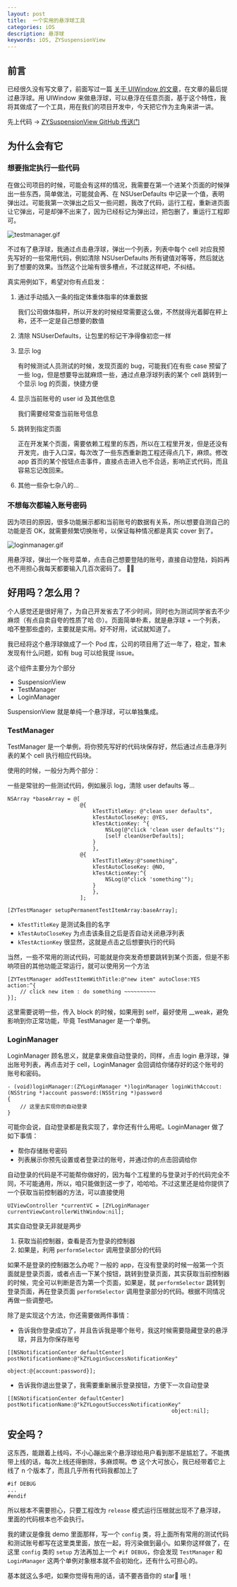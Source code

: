 ```yaml
---
layout: post
title:  一个实用的悬浮球工具
categories: iOS
description: 悬浮球
keywords: iOS, ZYSuspensionView
---
```


## 前言

已经很久没有写文章了，前面写过一篇 [关于 UIWindow 的文章](http://www.jianshu.com/p/98cd7fc4bfba)，在文章的最后提过悬浮球。用 UIWindow 来做悬浮球，可以悬浮在任意页面，基于这个特性，我将其做成了一个工具，用在我们的项目开发中，今天把它作为主角来讲一讲。

先上代码 → [ZYSuspensionView GitHub 传送门](https://github.com/ripperhe/ZYSuspensionView)

## 为什么会有它

### 想要指定执行一些代码

在做公司项目的时候，可能会有这样的情况，我需要在第一个进某个页面的时候弹出一些东西，简单做法，可能就会再、在 NSUserDefaults 中记录一个值，表明弹出过。可能我第一次弹出之后又一些问题，我改了代码，运行工程，重新进页面让它弹出，可是却弹不出来了，因为已经标记为弹出过，把包删了，重运行工程即可。

![testmanager.gif](http://upload-images.jianshu.io/upload_images/939125-c7ec6a881d461bd0.gif?imageMogr2/auto-orient/strip)

不过有了悬浮球，我通过点击悬浮球，弹出一个列表，列表中每个 cell 对应我预先写好的一些常用代码，例如清除 NSUserDefaults 所有键值对等等，然后就达到了想要的效果。当然这个比喻有很多槽点，不过就这样吧，不纠结。

真实用例如下，希望对你有点启发：

1. 通过手动插入一条的指定体重体脂率的体重数据

	我们公司做体脂秤，所以开发的时候经常需要这么做，不然就得光着脚在秤上称，还不一定是自己想要的数值
2. 清除 NSUserDefaults，让包里的标记干净得像初恋一样
3. 显示 log

	有时候测试人员测试的时候，发现页面的 bug，可能我们在有些 case 预留了一些 log，但是想要导出就麻烦一些，通过点悬浮球列表的某个 cell 跳转到一个显示 log 的页面，快捷方便

4. 显示当前账号的 user id 及其他信息

	我们需要经常查当前账号信息

5. 跳转到指定页面

	正在开发某个页面，需要依赖工程里的东西，所以在工程里开发，但是还没有开发完，由于入口深，每次改了一些东西重新跑工程还得点几下，麻烦。修改 app 首页的某个按钮点击事件，直接点击进入也不合适，影响正式代码，而且容易忘记改回来。

6. 其他一些杂七杂八的...

### 不想每次都输入账号密码

因为项目的原因，很多功能展示都和当前账号的数据有关系，所以想要自测自己的功能是否 OK，就需要频繁切换账号，以保证每种情况都是真实 cover 到了。

![loginmanager.gif](http://upload-images.jianshu.io/upload_images/939125-c954813dc16624d4.gif?imageMogr2/auto-orient/strip)

用悬浮球，弹出一个账号菜单，点击自己想要登陆的账号，直接自动登陆，妈妈再也不用担心我每天都要输入几百次密码了。 🤣


## 好用吗？怎么用？

个人感觉还是很好用了，为自己开发省去了不少时间，同时也为测试同学省去不少麻烦（有点自卖自夸的性质了哈 😠）。页面简单朴素，就是悬浮球 + 一个列表，咱不整那些虚的，主要就是实用。好不好用，试试就知道了。

我已经将这个悬浮球做成了一个 Pod 库，公司的项目用了近一年了，稳定，暂未发现有什么问题，如有 bug 可以给我提 issue。

这个组件主要分为个部分

* SuspensionView
* TestManager
* LoginManager

SuspensionView 就是单纯一个悬浮球，可以单独集成。

### TestManager

TestManager 是一个单例，将你预先写好的代码块保存好，然后通过点击悬浮列表的某个 cell 执行相应代码块。

使用的时候，一般分为两个部分：

一些是常驻的一些测试代码，例如展示 log，清除 user defaults 等...

```objc
NSArray *baseArray = @[
                       @{
                           kTestTitleKey: @"clean user defaults",
                           kTestAutoCloseKey: @YES,
                           kTestActionKey: ^{
                               NSLog(@"click 'clean user defaults'");
                               [self cleanUserDefaults];
                           }
                           },
                       @{
                           kTestTitleKey:@"something",
                           kTestAutoCloseKey: @NO,
                           kTestActionKey:^{
                               NSLog(@"click 'something'");
                           }
                           },
                       ];

[ZYTestManager setupPermanentTestItemArray:baseArray];
```

* `kTestTitleKey` 是测试条目的名字
* `kTestAutoCloseKey` 为点击该条目之后是否自动关闭悬浮列表
* `kTestActionKey` 很显然，这就是点击之后想要执行的代码

当然，一些不常用的测试代码，可能就是你突发奇想要跳转到某个页面，但是不影响项目的其他功能正常运行，就可以使用另一个方法

```objc
[ZYTestManager addTestItemWithTitle:@"new item" autoClose:YES action:^{
    // click new item : do something ~~~~~~~~~~
}];
```
这里需要说明一些，传入 block 的时候，如果用到 self，最好使用 __weak，避免影响到你正常功能，毕竟 TestManager 是一个单例。


### LoginManager

LoginManager 顾名思义，就是拿来做自动登录的，同样，点击 login 悬浮球，弹出账号列表，再点击对于 cell，LoginManager 会回调给你储存好的这个账号的账号和密码。

```objc
- (void)loginManager:(ZYLoginManager *)loginManager loginWithAccout:(NSString *)account password:(NSString *)password
{
	// 这里去实现你的自动登录
}
```

可能你会说，自动登录都是我实现了，拿你还有什么用呢。LoginManager 做了如下事情：

* 帮你存储账号密码
* 列表展示你预先设置或者登录过的账号，并通过你的点击回调给你

自动登录的代码是不可能帮你做好的，因为每个工程里的与登录对于的代码完全不同，不可能通用，所以，咱只能做到这一步了，哈哈哈。不过这里还是给你提供了一个获取当前控制器的方法，可以直接使用

```
UIViewController *currentVC = [ZYLoginManager currentViewControllerWithWindow:nil];
```

其实自动登录无非就是两步

1. 获取当前控制器，查看是否为登录的控制器
2. 如果是，利用 `performSelector` 调用登录部分的代码

如果不是登录的控制器怎么办呢？一般的 app，在没有登录的时候一般第一个页面就是登录页面，或者点击一下某个按钮，跳转到登录页面，其实获取当前控制器的时候，完全可以判断是否为第一个页面，如果是，就 `performSelector` 跳转到登录页面，再在登录页面 `performSelector` 调用登录部分的代码。根据不同情况再做一些调整吧。

除了是实现这个方法，你还需要做两件事情：

* 告诉我你登录成功了，并且告诉我是哪个账号，我这时候需要隐藏登录的悬浮球，并且为你保存账号

```objc
[[NSNotificationCenter defaultCenter] postNotificationName:@"kZYLoginSuccessNotificationKey"
                                                    object:@{account:password}];
```

* 告诉我你退出登录了，我需要重新展示登录按钮，方便下一次自动登录

```objc
[[NSNotificationCenter defaultCenter] postNotificationName:@"kZYLogoutSuccessNotificationKey"
                                                    object:nil];
```

## 安全吗？

这东西，能跟着上线吗，不小心蹦出来个悬浮球给用户看到那不是尴尬了。不能携带上线的话，每次上线还得删除，多麻烦啊。😎 这个大可放心，我已经带着它上线了 n 个版本了，而且几乎所有代码我都加上了

```
#if DEBUG
...
#endif
```

所以根本不需要担心，只要工程改为 `release` 模式运行压根就出现不了悬浮球，里面的代码根本也不会执行。

我的建议是像我 demo 里面那样，写一个 `config` 类，将上面所有常用的测试代码和测试账号都写在这里类里面，放在一起，将污染做到最小。如果你这样做了，在这里 `config` 类的 `setup` 方法再加上一个 `#if DEBUG`，你会发现 `TestManager` 和 `LoginManager` 这两个单例对象根本就不会初始化，还有什么可担心的。

基本就这么多吧，如果你觉得有用的话，请不要吝啬你的 star🌹 哦！
